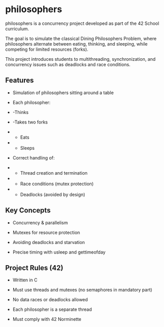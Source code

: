 # philosophers

philosophers is a concurrency project developed as part of the 42 School curriculum.

The goal is to simulate the classical Dining Philosophers Problem, where philosophers alternate between eating, thinking, and sleeping, while competing for limited resources (forks).

This project introduces students to multithreading, synchronization, and concurrency issues such as deadlocks and race conditions.

## Features

- Simulation of philosophers sitting around a table

- Each philosopher:

- -Thinks 

- -Takes two forks 

- - Eats 

- - Sleeps 

- Correct handling of:

- - Thread creation and termination

- - Race conditions (mutex protection)

- - Deadlocks (avoided by design)
 
## Key Concepts

- Concurrency & parallelism

- Mutexes for resource protection

- Avoiding deadlocks and starvation

- Precise timing with usleep and gettimeofday

## Project Rules (42)

- Written in C

- Must use threads and mutexes (no semaphores in mandatory part)

- No data races or deadlocks allowed

- Each philosopher is a separate thread

- Must comply with 42 Norminette
